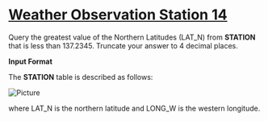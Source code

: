 # [Weather Observation Station 14](https://www.hackerrank.com/challenges/weather-observation-station-14/problem)

Query the greatest value of the Northern Latitudes (LAT_N) from <strong>STATION</strong> that is less than $137.2345$. Truncate your answer to $4$ decimal places.

<strong>Input Format</strong>

The <strong>STATION</strong> table is described as follows:

![Picture](https://s3.amazonaws.com/hr-challenge-images/9336/1449345840-5f0a551030-Station.jpg)

where LAT_N is the northern latitude and LONG_W is the western longitude.
